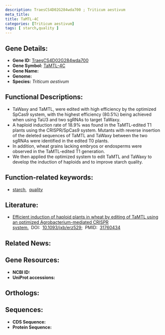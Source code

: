 ```yaml
---
description: TraesCS4D02G284wda700 ; Triticum aestivum
meta_title:
title: TaMTL-4C
categories: [Triticum aestivum]
tags: [ starch,quality ]
---
```


## Gene Details:
- **Gene ID:** [TraesCS4D02G284wda700]()
- **Gene Symbol:** <u>TaMTL-4C</u>
- **Gene Name:** 
- **Genome:** []()
- **Species:** *Triticum aestivum*

## Functional Descriptions:
   - TaWaxy and TaMTL, were edited with high efficiency by the optimized SpCas9 system, with the highest efficiency (80.5%) being achieved when using TaU3 and two sgRNAs to target TaWaxy.
   - A haploid induction rate of 18.9% was found in the TaMTL-edited T1 plants using the CRISPR/SpCas9 system. Mutants with reverse insertion of the deleted sequences of TaMTL and TaWaxy between the two sgRNAs were identified in the edited T0 plants.
   - In addition, wheat grains lacking embryos or endosperms were observed in the TaMTL-edited T1 generation.
   - We then applied the optimized system to edit TaMTL and TaWaxy to develop the induction of haploids and to improve starch quality.

## Function-related keywords:
   - [starch](/tags/starch/),&nbsp;&nbsp;[quality](/tags/quality/)

## Literature:
   - [Efficient induction of haploid plants in wheat by editing of TaMTL using an optimized Agrobacterium-mediated CRISPR system.](https://doi.org/10.1093/jxb/erz529)&nbsp;&nbsp;DOI:&nbsp;&nbsp;[10.1093/jxb/erz529](https://doi.org/10.1093/jxb/erz529);&nbsp;&nbsp;PMID:&nbsp;&nbsp;[31760434](https://pubmed.ncbi.nlm.nih.gov/31760434/)

## Related News:

## Gene Resources:
- **NCBI ID:**  [](https://www.ncbi.nlm.nih.gov/gene/?term=)
- **UniProt accessions:**  [](https://www.uniprot.org/uniprotkb//entry)

## Orthologs:

## Sequences:
- **CDS Sequence:**
- **Protein Sequence:**
